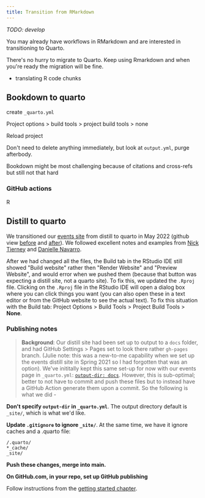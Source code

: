 ```yaml
---
title: Transition from RMarkdown
---
```


*TODO: develop*

You may already have workflows in RMarkdown and are interested in transitioning to Quarto. 

There's no hurry to migrate to Quarto. Keep using Rmarkdown and when you're ready the migration will be fine.



- translating R code chunks

## Bookdown to quarto

create `_quarto.yml`

Project options > build tools > project build tools > none

Reload project

Don't need to delete anything immediately, but look at `output.yml`, purge afterbody. 

Bookdown might be most challenging because of citations and cross-refs but still not that hard

### GitHub actions

R

## Distill to quarto

We transitioned our [events site](https://openscapes.org/events) from distill to quarto in May 2022 (github view [before](https://github.com/Openscapes/events/tree/13f95f507629eba5e6ed721d1902258dcbc421e6) and [after](https://github.com/Openscapes/events/tree/237acd5144d810cb5465cc5616ee453f2e261fbc)). We followed excellent notes and examples from [Nick Tierney](https://www.njtierney.com/post/2022/04/11/rmd-to-qmd/) and [Danielle Navarro](https://blog.djnavarro.net/posts/2022-04-20_porting-to-quarto/). 

After we had changed all the files, the Build tab in the RStudio IDE still showed "Build website" rather then "Render Website" and "Preview Website", and would error when we pushed them (because that button was expecting a distill site, not a quarto site). To fix this, we updated the `.Rproj` file. Clicking on the `.Rproj` file in the RStudio IDE will open a dialog box where you can click things you want (you can also open these in a text editor or from the GitHub website to see the actual text). To fix this situation with the Build tab: Project Options > Build Tools > Project Build Tools > **None**.

### Publishing notes

> **Background**: Our distill site had been set up to output to a `docs` folder, and had GitHub Settings > Pages set to look there rather `gh-pages` branch. (Julie note: this was a new-to-me capability when we set up the events distill site in Spring 2021 so I had forgotten that was an option). We've inititally kept this same set-up for now with our events page in `_quarto.yml`: [`output-dir: docs`](https://github.com/Openscapes/events/blob/237acd5144d810cb5465cc5616ee453f2e261fbc/_quarto.yml#L3). However, this is sub-optimal; better to not have to commit and push these files but to instead have a GitHub Action generate them upon a commit. So the following is what we did -

**Don't specify `output-dir` in `_quarto.yml`**. The output directory default is `_site/`, which is what we'd like.

**Update `.gitignore` to ignore `_site/`**. At the same time, we have it ignore caches and a .quarto file: 

```{.bash}
/.quarto/
*_cache/
_site/
```

**Push these changes, merge into main.**

**On GitHub.com, in your repo, set up GitHub publishing**

Follow instructions from the [getting started chapter](https://openscapes.github.io/quarto-website-tutorial/first-observations.md#set-up-github-publishing). 